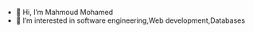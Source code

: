 - 👋 Hi, I’m Mahmoud Mohamed
- 👀 I’m interested in software engineering,Web development,Databases



